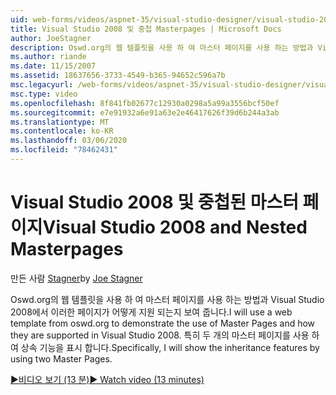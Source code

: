 ```yaml
---
uid: web-forms/videos/aspnet-35/visual-studio-designer/visual-studio-2008-and-nested-masterpages
title: Visual Studio 2008 및 중첩 Masterpages | Microsoft Docs
author: JoeStagner
description: Oswd.org의 웹 템플릿을 사용 하 여 마스터 페이지를 사용 하는 방법과 Visual Studio 2008에서 이러한 페이지가 어떻게 지원 되는지 보여 줍니다. 구체적으로 말해 ...
ms.author: riande
ms.date: 11/15/2007
ms.assetid: 18637656-3733-4549-b365-94652c596a7b
msc.legacyurl: /web-forms/videos/aspnet-35/visual-studio-designer/visual-studio-2008-and-nested-masterpages
msc.type: video
ms.openlocfilehash: 8f841fb02677c12930a0298a5a99a3556bcf50ef
ms.sourcegitcommit: e7e91932a6e91a63e2e46417626f39d6b244a3ab
ms.translationtype: MT
ms.contentlocale: ko-KR
ms.lasthandoff: 03/06/2020
ms.locfileid: "78462431"
---
```

# <a name="visual-studio-2008-and-nested-masterpages"></a><span data-ttu-id="bfd56-104">Visual Studio 2008 및 중첩된 마스터 페이지</span><span class="sxs-lookup"><span data-stu-id="bfd56-104">Visual Studio 2008 and Nested Masterpages</span></span>

<span data-ttu-id="bfd56-105">만든 사람 [Stagner](https://github.com/JoeStagner)</span><span class="sxs-lookup"><span data-stu-id="bfd56-105">by [Joe Stagner](https://github.com/JoeStagner)</span></span>

<span data-ttu-id="bfd56-106">Oswd.org의 웹 템플릿을 사용 하 여 마스터 페이지를 사용 하는 방법과 Visual Studio 2008에서 이러한 페이지가 어떻게 지원 되는지 보여 줍니다.</span><span class="sxs-lookup"><span data-stu-id="bfd56-106">I will use a web template from oswd.org to demonstrate the use of Master Pages and how they are supported in Visual Studio 2008.</span></span> <span data-ttu-id="bfd56-107">특히 두 개의 마스터 페이지를 사용 하 여 상속 기능을 표시 합니다.</span><span class="sxs-lookup"><span data-stu-id="bfd56-107">Specifically, I will show the inheritance features by using two Master Pages.</span></span>

[<span data-ttu-id="bfd56-108">&#9654;비디오 보기 (13 분)</span><span class="sxs-lookup"><span data-stu-id="bfd56-108">&#9654; Watch video (13 minutes)</span></span>](https://channel9.msdn.com/Blogs/ASP-NET-Site-Videos/visual-studio-2008-and-nested-masterpages)
